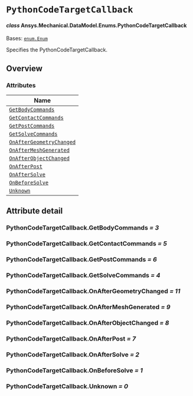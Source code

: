 # `PythonCodeTargetCallback`

<a id="ansys.mechanical.stubs.v241.Ansys.Mechanical.DataModel.Enums.PythonCodeTargetCallback"></a>

#### *class* Ansys.Mechanical.DataModel.Enums.PythonCodeTargetCallback

Bases: [`enum.Enum`](https://docs.python.org/3/library/enum.html#enum.Enum)

Specifies the PythonCodeTargetCallback.

<!-- !! processed by numpydoc !! -->

<a id="overview"></a>

## Overview

### Attributes

| Name |
| ------------------------------------------------------------------------------ |
| [`GetBodyCommands`](#PythonCodeTargetCallback.GetBodyCommands) |
| [`GetContactCommands`](#PythonCodeTargetCallback.GetContactCommands) |
| [`GetPostCommands`](#PythonCodeTargetCallback.GetPostCommands) |
| [`GetSolveCommands`](#PythonCodeTargetCallback.GetSolveCommands) |
| [`OnAfterGeometryChanged`](#PythonCodeTargetCallback.OnAfterGeometryChanged) |
| [`OnAfterMeshGenerated`](#PythonCodeTargetCallback.OnAfterMeshGenerated) |
| [`OnAfterObjectChanged`](#PythonCodeTargetCallback.OnAfterObjectChanged) |
| [`OnAfterPost`](#PythonCodeTargetCallback.OnAfterPost) |
| [`OnAfterSolve`](#PythonCodeTargetCallback.OnAfterSolve) |
| [`OnBeforeSolve`](#PythonCodeTargetCallback.OnBeforeSolve) |
| [`Unknown`](#PythonCodeTargetCallback.Unknown) |

<a id="attribute-detail"></a>

## Attribute detail

<a id="PythonCodeTargetCallback.GetBodyCommands"></a>

### PythonCodeTargetCallback.GetBodyCommands *= 3*

<a id="PythonCodeTargetCallback.GetContactCommands"></a>

### PythonCodeTargetCallback.GetContactCommands *= 5*

<a id="PythonCodeTargetCallback.GetPostCommands"></a>

### PythonCodeTargetCallback.GetPostCommands *= 6*

<a id="PythonCodeTargetCallback.GetSolveCommands"></a>

### PythonCodeTargetCallback.GetSolveCommands *= 4*

<a id="PythonCodeTargetCallback.OnAfterGeometryChanged"></a>

### PythonCodeTargetCallback.OnAfterGeometryChanged *= 11*

<a id="PythonCodeTargetCallback.OnAfterMeshGenerated"></a>

### PythonCodeTargetCallback.OnAfterMeshGenerated *= 9*

<a id="PythonCodeTargetCallback.OnAfterObjectChanged"></a>

### PythonCodeTargetCallback.OnAfterObjectChanged *= 8*

<a id="PythonCodeTargetCallback.OnAfterPost"></a>

### PythonCodeTargetCallback.OnAfterPost *= 7*

<a id="PythonCodeTargetCallback.OnAfterSolve"></a>

### PythonCodeTargetCallback.OnAfterSolve *= 2*

<a id="PythonCodeTargetCallback.OnBeforeSolve"></a>

### PythonCodeTargetCallback.OnBeforeSolve *= 1*

<a id="PythonCodeTargetCallback.Unknown"></a>

### PythonCodeTargetCallback.Unknown *= 0*


